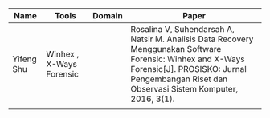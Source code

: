 |Name|Tools|Domain|Paper|
|----|----|----|----|
|Yifeng Shu| Winhex , X-Ways Forensic||Rosalina V, Suhendarsah A, Natsir M. Analisis Data Recovery Menggunakan Software Forensic: Winhex and X-Ways Forensic[J]. PROSISKO: Jurnal Pengembangan Riset dan Observasi Sistem Komputer, 2016, 3(1).|
||||
